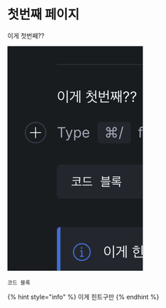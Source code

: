# 첫번째 페이지

이게 첫번째??

![](.gitbook/assets/image.png)

```
코드 블록
```

{% hint style="info" %}
이게 힌트구만
{% endhint %}
